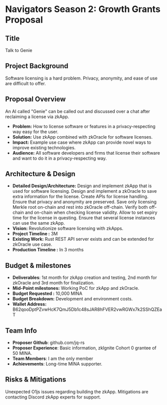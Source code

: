 # Navigators Season 2: Growth Grants Proposal

## Title
Talk to Genie

## Project Background

Software licensing is a hard problem. Privacy, anonymity, and ease of use are difficult to offer.

## Proposal Overview

An AI called "Genie" can be called out and discussed over a chat after reclaiming a license via zkApp.

- **Problem:** How to license software or features in a privacy-respecting way easy for the user.
- **Solution:** Use zkApp combined with zkOracle for software licenses.
- **Impact:** Example use case where zkApp can provide novel ways to improve existing technologies.
- **Audience:** All software developers and firms that license their software and want to do it in a privacy-respecting way.


## Architecture & Design

- **Detailed Design/Architecture:** Design and implement zkApp that is used for software licensing. Design and implement a zkOracle to save extra information for the license. Create APIs for license handling. Ensure that privacy and anonymity are preserved. Save only licensing Merkle root on-chain and rest into zkOracle off-chain. Verify both off-chain and on-chain when checking license validity. Allow to set expiry time for the license in questing. Ensure that several license instances can use the same zkApp.
- **Vision:** Revolutionize software licensing with zkApps. 
- **Project Timeline :** 3M
- **Existing Work:** Rust REST API server exists and can be extended for zkOracle use case.
- **Production Timeline :** In 3 months


##  Budget & milestones

- **Deliverables**: 1st month for zkApp creation and testing, 2nd month for zkOracle and 3rd month for finalization.
- **Mid-Point milestones:** Working PoC for zkApp and zkOracle. 
- **Budget Requested :** 10,000 MINA
- **Budget Breakdown:** Development and environment costs.
- **Wallet Address:** B62qooDptPZvwHcK7QmJ5Db1c48sJAR8hFVER2vwRGWx7k2SShQZEaT

## Team Info

-  **Proposer Github**: github.com/jq-rs
- **Proposer Experience**: Basic information, zkIgnite Cohort 0 grantee of 50 MINA.
-  **Team Members**: I am the only member
-  **Achievements**: Long-time MINA supporter.


## Risks & Mitigations

Unexpected O1js issues regarding building the zkApp. Mitigations are contacting Discord zkApp experts for support.

